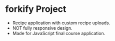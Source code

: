 # forkify Project

- Recipe application with custom recipe uploads.
- NOT fully responsive design.
- Made for JavaScript final course application.
